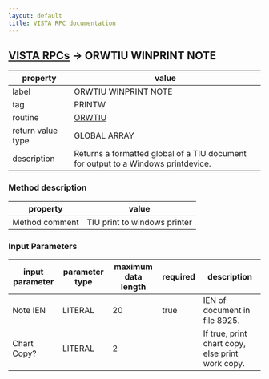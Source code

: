 ```yaml
---
layout: default
title: VISTA RPC documentation
---
```




## [VISTA RPCs](TableOfContent.md) &#8594; ORWTIU WINPRINT NOTE 

 property | value 
--- | --- 
 label | ORWTIU WINPRINT NOTE
 tag | PRINTW
 routine | [ORWTIU](http://code.osehra.org/dox/Routine_ORWTIU_source.html)
 return value type | GLOBAL ARRAY
 description | Returns a formatted global of a TIU document for output to a Windows printdevice.


### Method description

 property | value 
--- | --- 
 Method comment | TIU print to windows printer

### Input Parameters

| input parameter | parameter type | maximum data length | required | description | 
| --- | --- | --- | --- | --- | 
| Note IEN | LITERAL | 20 | true | IEN of document in file 8925. | 
| Chart Copy? | LITERAL | 2 |  | If true, print chart copy, else print work copy. | 
